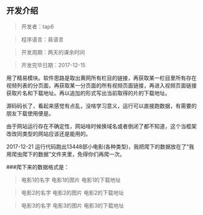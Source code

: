 ## 开发介绍
> 开发者：tap6 

> 程序语言：易语言

> 开发周期：两天的课余时间

> 开发完毕日期：2017-12-15


用了精易模块。软件思路是取出黄网所有栏目的链接，再获取某一栏目里所有存在视频列表的分页面，再获取某一分页面的所有视频页面链接，再进入视频页面链接获取片名和下载地址。再以追加的形式写出当前取得的片的下载地址。

源码码长了，看起来感觉有点乱，没啥学习意义，运行可以直接跑数据，有需要的朋友下载使用便是。

由于网站运行存在不确定性，网站啥时候换域名或者倒闭了都不知道，这个当框架改改同类型的网站应该还是能用的。

2017-12-21 运行代码跑出13448部小电影(各种类型)，我把爬下的数据放在了“我用爬虫爬下的数据”文件夹里，免得你们再爬一次。


###爬下来的数据格式是：

>电影1的名字
>电影1的图片
>电影1的下载地址

>电影2的名字
>电影2的图片
>电影2的下载地址

>电影3的名字
>电影3的图片
>电影3的下载地址